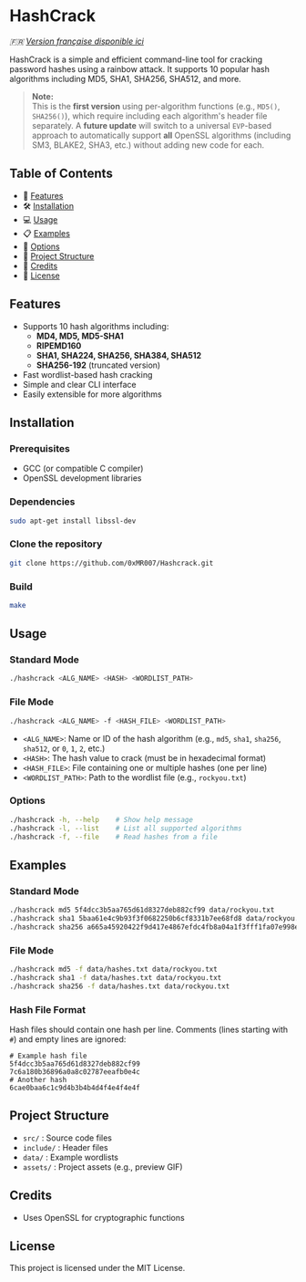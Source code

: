 # HashCrack

_🇫🇷 [Version française disponible ici](README_FR.md)_

HashCrack is a simple and efficient command-line tool for cracking password hashes using a rainbow attack. It supports 10 popular hash algorithms including MD5, SHA1, SHA256, SHA512, and more.

> **Note:**  
> This is the **first version** using per-algorithm functions (e.g., `MD5()`, `SHA256()`), which require including each algorithm's header file separately.
> A **future update** will switch to a universal `EVP`-based approach to automatically support **all** OpenSSL algorithms (including SM3, BLAKE2, SHA3, etc.) without adding new code for each.

## Table of Contents

- 🚀 [Features](#features)
- 🛠️ [Installation](#installation)
- 💻 [Usage](#usage)
- 📋 [Examples](#examples)
- 🔎 [Options](#options)
- 📁 [Project Structure](#project-structure)
- 🙏 [Credits](#credits)
- 📄 [License](#license)

## Features

- Supports 10 hash algorithms including:
  - **MD4, MD5, MD5-SHA1**
  - **RIPEMD160**
  - **SHA1, SHA224, SHA256, SHA384, SHA512**
  - **SHA256-192** (truncated version)
- Fast wordlist-based hash cracking
- Simple and clear CLI interface
- Easily extensible for more algorithms

## Installation

### Prerequisites

- GCC (or compatible C compiler)
- OpenSSL development libraries

### Dependencies

```sh
sudo apt-get install libssl-dev
```

### Clone the repository

```sh
git clone https://github.com/0xMR007/Hashcrack.git
```

### Build

```sh
make
```

## Usage

### Standard Mode

```sh
./hashcrack <ALG_NAME> <HASH> <WORDLIST_PATH>
```

### File Mode

```sh
./hashcrack <ALG_NAME> -f <HASH_FILE> <WORDLIST_PATH>
```

- `<ALG_NAME>`: Name or ID of the hash algorithm (e.g., `md5`, `sha1`, `sha256`, `sha512`, or `0`, `1`, `2`, etc.)
- `<HASH>`: The hash value to crack (must be in hexadecimal format)
- `<HASH_FILE>`: File containing one or multiple hashes (one per line)
- `<WORDLIST_PATH>`: Path to the wordlist file (e.g., `rockyou.txt`)

### Options

```sh
./hashcrack -h, --help    # Show help message
./hashcrack -l, --list    # List all supported algorithms
./hashcrack -f, --file    # Read hashes from a file
```

## Examples

### Standard Mode

```sh
./hashcrack md5 5f4dcc3b5aa765d61d8327deb882cf99 data/rockyou.txt
./hashcrack sha1 5baa61e4c9b93f3f0682250b6cf8331b7ee68fd8 data/rockyou.txt
./hashcrack sha256 a665a45920422f9d417e4867efdc4fb8a04a1f3fff1fa07e998e86f7f7a27ae3 data/rockyou.txt
```

### File Mode

```sh
./hashcrack md5 -f data/hashes.txt data/rockyou.txt
./hashcrack sha1 -f data/hashes.txt data/rockyou.txt
./hashcrack sha256 -f data/hashes.txt data/rockyou.txt
```

### Hash File Format

Hash files should contain one hash per line. Comments (lines starting with `#`) and empty lines are ignored:

```
# Example hash file
5f4dcc3b5aa765d61d8327deb882cf99
7c6a180b36896a0a8c02787eeafb0e4c
# Another hash
6cae0baa6c1c9d4b3b4b4d4f4e4f4e4f
```

## Project Structure

- `src/` : Source code files
- `include/` : Header files
- `data/` : Example wordlists
- `assets/` : Project assets (e.g., preview GIF)

## Credits

- Uses OpenSSL for cryptographic functions

## License

This project is licensed under the MIT License.
